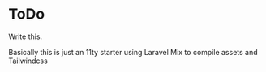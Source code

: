 # ToDo

Write this.

Basically this is just an 11ty starter using Laravel Mix to compile assets and Tailwindcss
